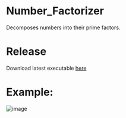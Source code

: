 # Number_Factorizer
Decomposes numbers into their prime factors.

# Release

Download latest executable [here](https://github.com/SagMeinenNamen/Number_Factorizer/releases/latest/download/Number_Factorizer.exe)

# Example:

![image](https://user-images.githubusercontent.com/62218506/190859332-6ba0f7c8-f494-42af-bdaf-f6a07195590e.png)
